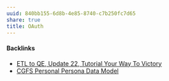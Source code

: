 ```yaml
---
uuid: 840bb155-6d8b-4e85-8740-c7b250fc7d65
share: true
title: OAuth
---
```

#### Backlinks

* [ETL to QE, Update 22, Tutorial Your Way To Victory](/72b60152-c15c-4243-8329-67cd13e78ba6)
* [CGFS Personal Persona Data Model](/bbb2e4e9-08b9-461e-ba58-8a15c27d06d1)